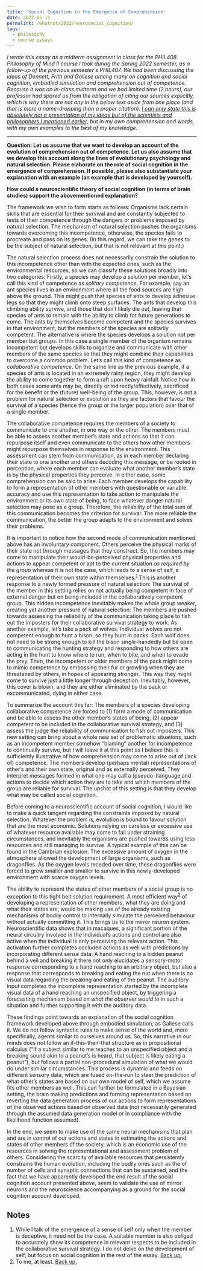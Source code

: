 ```yaml
---
title: 'Social Cognition in the Emergence of Comprehension'
date: 2022-05-11
permalink: /whatnot/2022/neurosocial_cognition/
tags:
  - philosophy
  - course essays
---
```


*I wrote this essay as a midterm assignment in class for the PHIL408 Philosophy of Mind II course I took during the Spring 2022 semester, as a follow-up of the previous semester's PHIL407. We had been discussing the ideas of Dennett, Frith and Gallese among many on cognition and social cognition, embodied simulation and comprehension out of competence. Because it was an in-class midterm and we had limited time (2 hours), our professor had spared us from the obligation of citing our sources explicitly, which is why there are not any in the below text aside from one place (and that is more a name-dropping than a proper citation). <ins>I can only state this is absolutely not a presentation of my ideas but of the scientists and philosophers I mentioned earlier,</ins> but in my own comprehension and words, with my own examples to the best of my knowledge.*

---

**Question: Let us assume that we want to develop an account of the evolution of comprehension out of competence. Let us also assume that we develop this account along the lines of evolutionary psychology and natural selection. Please elaborate on the role of social cognition in the emergence of comprehension. If possible, please also substantiate your explanation with an example (an example that is developed by yourself).**

**How could a neuroscientific theory of social cognition (in terms of brain studies) support the abovementioned explanation?**

The framework we wish to form starts as follows: Organisms lack certain skills that are essential for their survival and are constantly subjected to tests of their competence through the dangers or problems imposed by natural selection. The mechanism of natural selection pushes the organisms towards overcoming this incompetence, otherwise, the species fails to procreate and pass on its genes. (In this regard, we can take the _genes_ to be the subject of natural selection, but that is not relevant at this point.)

The natural selection process does not necessarily constrain the solution to this incompetence other than with the expected ones, such as the environmental resources, so we can classify these solutions broadly into two categories: Firstly, a species may develop a solution per member, let’s call this kind of competence as _solitary competence_. For example, say an ant species lives in an environment where all the food sources are high above the ground. This might push that species of ants to develop adhesive legs so that they might climb onto steep surfaces. The ants that develop this climbing ability survive, and those that don’t likely die out, leaving that species of ants to remain with the ability to climb for future generations to come. The ants by themselves become competent and the species survives in that environment, but the members of the species are solitarily competent. The alternative is where the species develops a solution not per member but groups. In this case a single member of the organism remains incompetent but develops skills to organize and communicate with other members of the same species so that they might combine their capabilities to overcome a common problem. Let’s call this kind of competence as _collaborative competence_. On the same line as the previous example, if a species of ants is located in an extremely rainy region, they might develop the ability to come together to form a raft upon heavy rainfall. Notice how in both cases some ants may be, directly or indirectly/effectively, sacrificed for the benefit or the (future) well-being of the group. This, however, is not a problem for natural selection or evolution as they are factors that favour the survival of a species (hence the group or the larger population) over that of a single member.

The collaborative competence requires the members of a society to communicate to one another, in one way or the other. The members must be able to assess another member’s state and actions so that it can repurpose itself and even communicate to the others how other members might repurpose themselves in response to the environment. This assessment can stem from communication, as in each member declaring their state to one another and others decoding this message, or be rooted in perception, where each member can evaluate what another member’s state is by the physical properties they perceive. In either case, some comprehension can be said to arise. Each member develops the capability to form a representation of other members with questionable or variable accuracy and use this representation to take action to manipulate the environment or its own state of being, to face whatever danger natural selection may pose as a group. Therefore, the reliability of the total sum of this communication becomes the criterion for survival: The more reliable the communication, the better the group adapts to the environment and solves their problems.

It is important to notice how the second mode of communication mentioned above has an involuntary component. Others perceive the physical marks of their state not through messages that they construct. So, the members may come to manipulate their would-be-perceived physical properties and actions to appear competent or apt to the current situation _as required by the group_ whereas it is not the case, which leads to a sense of self, a representation of their own state within themselves.<sup><a id="footnotemark1" href="/whatnot/2022/neurosocial_cognition/#footnotetext1">1</a></sup> This is another response to a newly formed pressure of natural selection: The survival of the member in this setting relies on not actually being competent in face of external danger but on being included in the collaboratively competent group. This hidden incompetence inevitably makes the whole group weaker, creating yet another pressure of natural selection: The members are pushed towards assessing the reliability of the communication taking place to fish out the imposters for their collaborative survival strategy to work. As another example, let’s take a pack of wolves. Individual wolves are not competent enough to hunt a bison, so they hunt in packs. Each wolf does not need to be strong enough to kill the bison single-handedly but be open to communicating the hunting strategy and responding to how others are acting in the hunt to know where to run, when to bite, and when to evade the prey. Then, the incompetent or older members of the pack might come to mimic competence by embossing their fur or growling when they are threatened by others, in hopes of appearing stronger. This way they might come to survive just a little longer through deception. Inevitably, however, this cover is blown, and they are either eliminated by the pack or excommunicated, dying in either case.

To summarize the account this far: The members of a species developing collaborative competence are forced to (1) form a mode of communication and be able to assess the other member’s states of being, (2) appear competent to be included in the collaborative survival strategy, and (3) assess the judge the reliability of communication to fish out imposters. This new setting can bring about a whole new set of problematic situations, such as an incompetent member somehow “blaming” another for incompetence to continually survive, but I will leave it at this point as I believe this is sufficiently illustrative of how comprehension may come to arise out of (lack of) competence. The members develop (perhaps mental) representations of other’s and their own state, original and as externally perceived. They interpret messages formed in what one may call a (pseudo-)language and actions to decide which action they are to take and which members of the group are reliable for survival. The upshot of this setting is that they develop what may be called social cognition.

Before coming to a neuroscientific account of social cognition, I would like to make a quick tangent regarding the constraints imposed by natural selection. Whatever the problem is, evolution is bound to favour solution that are the most economic. Solutions relying on careless or excessive use of whatever resource available may come to fail under straining circumstances, and inevitably the organisms are pushed towards using less resources and still managing to survive. A typical example of this can be found in the Cambrian explosion. The excessive amount of oxygen in the atmosphere allowed the development of large organisms, such as dragonflies. As the oxygen levels receded over time, these dragonflies were forced to grow smaller and smaller to survive in this newly-developed environment with scarce oxygen levels.

The ability to represent the states of other members of a social group is no exception to this tight belt solution requirement. A most efficient way<sup><a id="footnotemark1" href="/whatnot/2022/neurosocial_cognition/#footnotetext2">2</a></sup> of developing a representation of other members, what they are doing and what their states are, would be making use of the already existing mechanisms of bodily control to internally simulate the perceived behaviour without actually committing it. This brings us to the mirror neuron system. Neuroscientific data shows that in macaques, a significant portion of the neural circuitry involved in the individual’s actions and control are also active when the individual is only perceiving the relevant action. This activation further completes occluded actions as well with predictions by incorporating different sense data: A hand reaching to a hidden peanut behind a veil and breaking it there not only elucidates a sensory-motor response corresponding to a hand reaching to an arbitrary object, but also a response that corresponds to breaking and eating the nut when there is no visual data regarding the breaking and eating of the peanut. The auditory input completes the incomplete representation started by the incomplete visual data of a hand reaching an unspecified object, by triggering a forecasting mechanism based on _what the observer would to_ in such a situation and further supporting it with the auditory data.

These findings point towards an explanation of the social cognition framework developed above through embodied simulation, as Gallese calls it. We do not follow syntactic rules to make sense of the world and, more specifically, agents similar to ourselves around us. So, this narrative in our minds does not follow an if-this-then-that structure as in propositional calculus (“If a subject similar to me reaches to an unspecified object and a breaking sound akin to a peanut’s is heard, that subject is likely eating a peanut”), but follows a partial non-procedural simulation of what we would do under similar circumstances. This process is dynamic and feeds on different sensory data, which are fused on-the-run to steer the prediction of what other’s states are based on our own model of self, which we assume fits other members as well. This can further be formulated in a Bayesian setting, the brain making predictions and forming representation based on reverting the data generation process of our actions to form representations of the observed actions based on observed data (not necessarily generated through the assumed data generation model or in compliance with the likelihood function assumed).

In the end, we seem to make use of the same neural mechanisms that plan and are in control of our actions and states in estimating the actions and states of other members of the society, which is an economic use of the resources in solving the representational and assessment problem of others. Considering the scarcity of available resources that persistently constrains the human evolution, including the bodily ones such as the of number of cells and synaptic connections that can be sustained, and the fact that we have apparently developed the end result of the social cognition account presented above, seem to validate the use of mirror neurons and the neuroscience accompanying as a ground for the social cognition account developed.

## Notes

1. <a id="footnotetext1"></a> While I talk of the emergence of a sense of self only when the member is deceptive, it need not be the case. A suitable member is also obliged to accurately show its competence in relevant respects to be included in the collaborative survival strategy. I do not delve on the development of self, but focus on social cognition in the rest of the essay. [Back up.](/whatnot/2022/neurosocial_cognition/#footnotemark1)
2. <a id="footnotetext2"></a> To me, at least. [Back up.](/whatnot/2022/neurosocial_cognition/#footnotemark2)